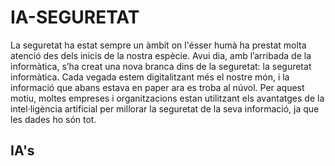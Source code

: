 # IA-SEGURETAT
La seguretat ha estat sempre un àmbit on l'ésser humà ha prestat molta atenció des dels inicis de la nostra espècie. Avui dia, amb l’arribada de la informàtica, s’ha creat una nova branca dins de la seguretat: la seguretat informàtica. Cada vegada estem digitalitzant més el nostre món, i la informació que abans estava en paper ara es troba al núvol. Per aquest motiu, moltes empreses i organitzacions estan utilitzant els avantatges de la intel·ligència artificial per millorar la seguretat de la seva informació, ja que les dades ho són tot.

## IA's
